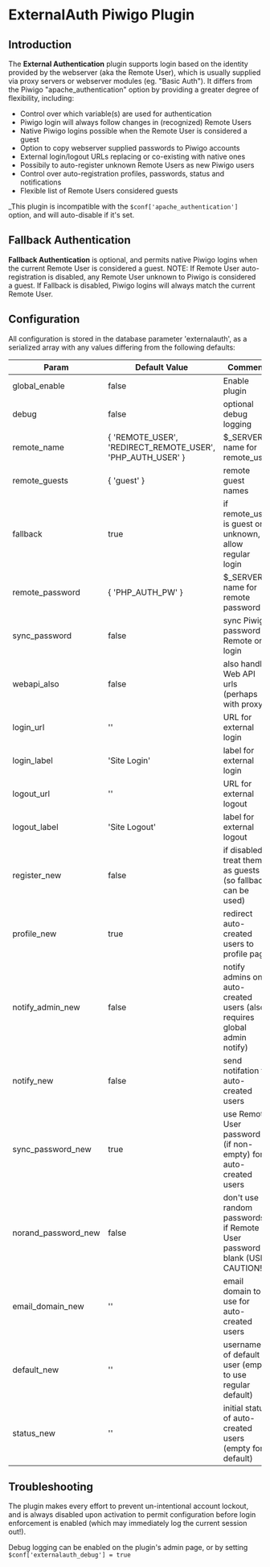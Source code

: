 # ExternalAuth Piwigo Plugin

## Introduction

The **External Authentication** plugin supports login based on the
identity provided by the webserver (aka the Remote User), which is
usually supplied via proxy servers or webserver modules (eg. "Basic
Auth").  It differs from the Piwigo "apache_authentication" option by
providing a greater degree of flexibility, including:

 - Control over which variable(s) are used for authentication
 - Piwigo login will always follow changes in (recognized) Remote Users
 - Native Piwigo logins possible when the Remote User is considered a guest
 - Option to copy webserver supplied passwords to Piwigo accounts
 - External login/logout URLs replacing or co-existing with native ones
 - Possibily to auto-register unknown Remote Users as new Piwigo users
 - Control over auto-registration profiles, passwords, status and notifications
 - Flexible list of Remote Users considered guests

_This plugin is incompatible with the `$conf['apache_authentication']`
option, and will auto-disable if it's set.

## Fallback Authentication

**Fallback Authentication** is optional, and permits native Piwigo
logins when the current Remote User is considered a guest.  NOTE: If
Remote User auto-registration is disabled, any Remote User unknown to
Piwigo is considered a guest.  If Fallback is disabled, Piwigo logins
will always match the current Remote User.

## Configuration

All configuration is stored in the database parameter 'externalauth',
as a serialized array with any values differing from the following
defaults:


Param           | Default Value  | Comment
--------------- | -------------  | -------------
global_enable   | false          | Enable plugin
debug           | false          | optional debug logging
remote_name     | { 'REMOTE_USER', 'REDIRECT_REMOTE_USER', 'PHP_AUTH_USER' } | $_SERVER name for remote_user
remote_guests   | { 'guest' }    | remote guest names
fallback        | true           | if remote_user is guest or unknown, allow regular login
remote_password | { 'PHP_AUTH_PW' } | $_SERVER name for remote password
sync_password   | false          | sync Piwigo password to Remote on login
webapi_also     | false          | also handle Web API urls (perhaps with proxy)
login_url       | ''             | URL for external login
login_label     | 'Site Login'   | label for external login
logout_url      | ''             | URL for external logout
logout_label    | 'Site Logout'  | label for external logout
register_new    | false          | if disabled, treat them as guests (so fallback can be used)
profile_new     | true           | redirect auto-created users to profile page
notify_admin_new | false         | notify admins on auto-created users (also requires global admin notify)
notify_new      | false          | send notifation to auto-created users
sync_password_new | true         | use Remote User password (if non-empty) for auto-created users
norand_password_new | false      | don't use random passwords if Remote User password blank (USE CAUTION!)
email_domain_new | ''            | email domain to use for auto-created users
default_new     | ''             | username of default user (empty to use regular default)
status_new      | ''             | initial status of auto-created users (empty for default)

## Troubleshooting

The plugin makes every effort to prevent un-intentional account
lockout, and is always disabled upon activation to permit
configuration before login enforcement is enabled (which may
immediately log the current session out!).

Debug logging can be enabled on the plugin's admin page, or by
setting `$conf['externalauth_debug'] = true`
